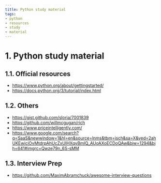 ```yaml
---
title: Python study material
tags:
- python
- resources
- study
- material
---
```


# 1. Python study material

<TagLinks />

## 1.1. Official resources

* https://www.python.org/about/gettingstarted/
* https://docs.python.org/3/tutorial/index.html

## 1.2. Others

* https://gist.github.com/sloria/7001839
* https://github.com/willmcgugan/rich
* https://www.priceintelligently.com/
* https://www.google.com/search?q=SaaS&newwindow=1&hl=en&source=lnms&tbm=isch&sa=X&ved=2ahUKEwjciOvMtdrpAhUcZxUIHXqyBmIQ_AUoAXoECDoQAw&biw=1294&bih=641#imgrc=Qwze79n_6S-sMM

## 1.3. Interview Prep

* https://github.com/MaximAbramchuck/awesome-interview-questions

<Footer />
